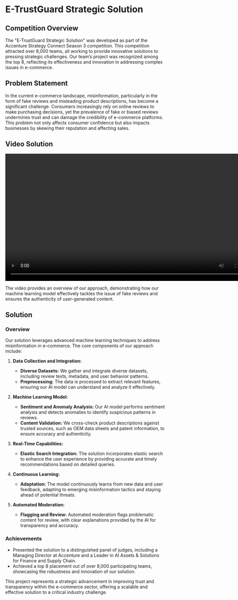 # E-TrustGuard Strategic Solution

## Competition Overview

The "E-TrustGuard Strategic Solution" was developed as part of the Accenture Strategy Connect Season 3 competition. This competition attracted over 8,000 teams, all working to provide innovative solutions to pressing strategic challenges. Our team’s project was recognized among the top 8, reflecting its effectiveness and innovation in addressing complex issues in e-commerce.

## Problem Statement

In the current e-commerce landscape, misinformation, particularly in the form of fake reviews and misleading product descriptions, has become a significant challenge. Consumers increasingly rely on online reviews to make purchasing decisions, yet the prevalence of fake or biased reviews undermines trust and can damage the credibility of e-commerce platforms. This problem not only affects consumer confidence but also impacts businesses by skewing their reputation and affecting sales.

## Video Solution

<video width="800" controls>
  <source src="accenture submission.mp4" type="video/mp4">
  Your browser does not support the video tag.
</video>

The video provides an overview of our approach, demonstrating how our machine learning model effectively tackles the issue of fake reviews and ensures the authenticity of user-generated content.

## Solution

### Overview

Our solution leverages advanced machine learning techniques to address misinformation in e-commerce. The core components of our approach include:

1. **Data Collection and Integration:**
   - **Diverse Datasets:** We gather and integrate diverse datasets, including review texts, metadata, and user behavior patterns.
   - **Preprocessing:** The data is processed to extract relevant features, ensuring our AI model can understand and analyze it effectively.

2. **Machine Learning Model:**
   - **Sentiment and Anomaly Analysis:** Our AI model performs sentiment analysis and detects anomalies to identify suspicious patterns in reviews.
   - **Content Validation:** We cross-check product descriptions against trusted sources, such as OEM data sheets and patent information, to ensure accuracy and authenticity.

3. **Real-Time Capabilities:**
   - **Elastic Search Integration:** The solution incorporates elastic search to enhance the user experience by providing accurate and timely recommendations based on detailed queries.

4. **Continuous Learning:**
   - **Adaptation:** The model continuously learns from new data and user feedback, adapting to emerging misinformation tactics and staying ahead of potential threats.

5. **Automated Moderation:**
   - **Flagging and Review:** Automated moderation flags problematic content for review, with clear explanations provided by the AI for transparency and accuracy.

### Achievements

- Presented the solution to a distinguished panel of judges, including a Managing Director at Accenture and a Leader in AI Assets & Solutions for Finance and Supply Chain.
- Achieved a top 8 placement out of over 8,000 participating teams, showcasing the robustness and innovation of our solution.

This project represents a strategic advancement in improving trust and transparency within the e-commerce sector, offering a scalable and effective solution to a critical industry challenge.


